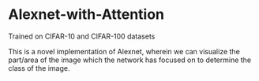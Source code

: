 # Alexnet-with-Attention
Trained on CIFAR-10 and CIFAR-100 datasets 

This is a novel implementation of Alexnet, wherein we can visualize the part/area of the image which the network has focused on to determine the class of the image.
